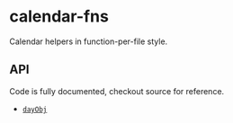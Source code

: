 # calendar-fns

Calendar helpers in function-per-file style.

## API

Code is fully documented, checkout source for reference.

* [`dayObj`](./src/day_obj.js)

